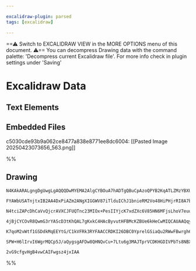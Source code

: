 ```yaml
---

excalidraw-plugin: parsed
tags: [excalidraw]

---
```

==⚠  Switch to EXCALIDRAW VIEW in the MORE OPTIONS menu of this document. ⚠== You can decompress Drawing data with the command palette: 'Decompress current Excalidraw file'. For more info check in plugin settings under 'Saving'


# Excalidraw Data

## Text Elements
## Embedded Files
c5030cde93b9a062ce8477a838e8771ee8dc6004: [[Pasted Image 20250423073656_563.png]]

%%
## Drawing
```compressed-json
N4KAkARALgngDgUwgLgAQQQDwMYEMA2AlgCYBOuA7hADTgQBuCpAzoQPYB2KqATLZMzYBXUtiRoIACyhQ4zZAHoFAc0JRJQgEYA6bGwC2CgF7N6hbEcK4OCtptbErHALRY8RMpWdx8Q1TdIEfARcZgRmBShcZQUebQBGAAYEmjoghH0EDihmbgBtcDBQMBKIEm4IZUSAGQApAHFSIVwAMwAxUhhNABUAeW7JeIANbNSSyFhECsJ9aKR+UsxuZwBW

FYAWbUSATnjtxIB2AA4DxPiAZm2ANgXIGGWV87iTlduIChJ1bnieRM2Vo48HiPHjrRI8A7bPiFSCSBCEZTSbgrbbrN7WZTBbiJN7MKCkNgAawQAGE2Pg2KQKvjrMw4LhAqM3ppcNhCcoCUIOMQyRSqRIaRw6QyslAxqUWoR8PgAMqwLESQQecUCfFEhAAdU+km40PGEDxBOJcpgCvQSvKb05iI44VyaHibzY9OwanuDsSOJhlU5cAAksR7ag8gBd

N4tciZAPcDhCaVvQjcrAVXCJFUQTnc23MIOx+PesIIYjcK7xdZXc6V85HN6MFjsLhoV7euusTgAOU4Ym+hwOlfiVyON29hGYABF0lAi9wWgQwszhNyAKLBTLZXNx/BvIRwYi4KfFh0HdYbRKApKJAFvIgcQkxzfXths6doWf4ecFqJQIRBiCIbmJso6aSsE0YSNgKyJOciTYMQCDbOcmjbKmVw8GIRzrAcBy4Ec1YICcBzxAg+HENgVyeus6bMO4

4jBjCYCOvR8QwmG3rYAScD3tKhQAL7gKxkC4HAcByvutHFBMcKZBUe6kHeCwMIQCAUAAQqy7KZjy5KUhUADELQGYZ4oQNgIiMlAfpTvocpGqS2n8ugulEc58yFCZZmipZGRqWyHKLlpfLUuQQr0uZxmmaQ5lefobRSrK8q0Qa5KWm5EVRVZNnqlqxBfGgeqQGlnkZWqxoJRUFrFgphXZNFABKwg2na3xVR5NVWb0Lpuj2XqlNVFlWW0nBQG0uD6F

K7qoM2vWtf1GSDdkMqEEYtG/C1kVFRk3RYFAACCRDKI26DBC0YprelGSiaQu2RWwFBwrgh6oHmW6pTN0VLtyO03XdISPRADIElQZ0bfoX2A908CJZpxnUQS0pDMiRwrNokLxKeKxXPs6zYwpsPkvgACa3w8EcRzaBC6y/Oc6zVpTw6lEYbAGNwEmQPQBBCLRyQY+WWG8cDbUZPVXLENmv7QwpHIkIty26j1kBS8QcoIJxTaS6QJAALJsHBH24Jow

SPW+H6lIrvI6WgrMQCp5J/aQygsgAFDw8QHNQvCu+7Ltu6g3MAJTprVCDKHGDIVPbTs8NBXvR7wsf+xA/OvetC0lQgHVQA2G75hKkYIEHSYaxwQGW96WT64b3D4pzbzYEQquoNXCBvBwo20U3TpCFAN7t00CBJ6UdgAFYINgOQyq3cDa7rrcGy+qDG83bmspnjDdEz+As96kyJWEwRjw26amXiBgQ1MaDPY+z5G3OS/6hGBgyukB+cDOt/XqEu0H

2vG9cfgvHgB4vwCAIFwgsz4jxIAA
```
%%